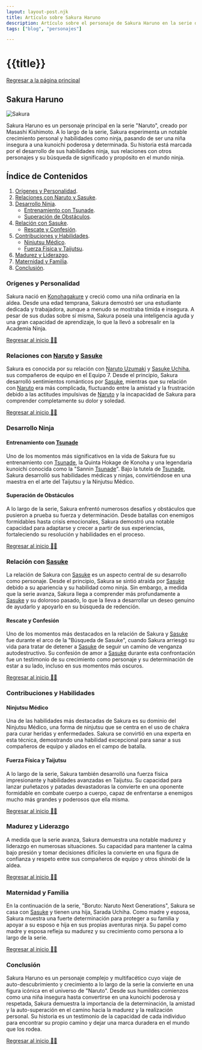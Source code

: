 ```yaml
---
layout: layout-post.njk
title: Artículo sobre Sakura Haruno
description: Artículo sobre el personaje de Sakura Haruno en la serie de manga y anime "Naruto".
tags: ["blog", "personajes"]

---
```


# {{title}}


[Regresar a la página principal](/articulos)

<section id="sakura">

# Sakura Haruno

![Sakura](/img/sakura.jpeg)

Sakura Haruno es un personaje principal en la serie "Naruto", creado por Masashi Kishimoto. A lo largo de la serie, Sakura experimenta un notable crecimiento personal y habilidades como ninja, pasando de ser una niña insegura a una kunoichi poderosa y determinada. Su historia está marcada por el desarrollo de sus habilidades ninja, sus relaciones con otros personajes y su búsqueda de significado y propósito en el mundo ninja.

</section>

## Índice de Contenidos

1. [Orígenes y Personalidad](#origenes).
2. [Relaciones con Naruto y Sasuke](#relaciones).
3. [Desarrollo Ninja](#desarrollo).
    - [Entrenamiento con Tsunade](#entrenamiento).
    - [Superación de Obstáculos](#superacion).
4. [Relación con Sasuke](#relacion).
    - [Rescate y Confesión](#rescate).
5. [Contribuciones y Habilidades](#contribuciones).
    - [Ninjutsu Médico](#ninjutsu).
    - [Fuerza Física y Taijutsu](#fuerza).
6. [Madurez y Liderazgo](#madurez).
7. [Maternidad y Familia](#maternidad).
8. [Conclusión](#conclusion).

<section id="origenes">

### Orígenes y Personalidad

Sakura nació en [Konohagakure](/Sakura) y creció como una niña ordinaria en la aldea. Desde una edad temprana, Sakura demostró ser una estudiante dedicada y trabajadora, aunque a menudo se mostraba tímida e insegura. A pesar de sus dudas sobre sí misma, Sakura poseía una inteligencia aguda y una gran capacidad de aprendizaje, lo que la llevó a sobresalir en la Academia Ninja.

</section>

[Regresar al inicio ☝🏻](#sakura)

<section id="relaciones">

### Relaciones con [Naruto](/Naruto) y [Sasuke](/Sasuke)

Sakura es conocida por su relación con [Naruto Uzumaki](/Naruto) y [Sasuke Uchiha](/Sasuke), sus compañeros de equipo en el Equipo 7. Desde el principio, Sakura desarrolló sentimientos románticos por [Sasuke](/Sasuke), mientras que su relación con [Naruto](/Naruto) era más complicada, fluctuando entre la amistad y la frustración debido a las actitudes impulsivas de [Naruto](/Naruto) y la incapacidad de Sakura para comprender completamente su dolor y soledad.

</section>

[Regresar al inicio ☝🏻](#sakura)

<section id="desarrollo">

### Desarrollo Ninja

</section>

<section id="entrenamiento">

#### Entrenamiento con [Tsunade](/Tsunade)

Uno de los momentos más significativos en la vida de Sakura fue su entrenamiento con [Tsunade](/Tsunade), la Quinta Hokage de Konoha y una legendaria kunoichi conocida como la "Sannin [Tsunade](/Tsunade)". Bajo la tutela de [Tsunade](/Tsunade), Sakura desarrolló sus habilidades médicas y ninjas, convirtiéndose en una maestra en el arte del Taijutsu y la Ninjutsu Médico.

</section>

<section id="superacion">

#### Superación de Obstáculos

A lo largo de la serie, Sakura enfrentó numerosos desafíos y obstáculos que pusieron a prueba su fuerza y determinación. Desde batallas con enemigos formidables hasta crisis emocionales, Sakura demostró una notable capacidad para adaptarse y crecer a partir de sus experiencias, fortaleciendo su resolución y habilidades en el proceso.

</section>

[Regresar al inicio ☝🏻](#sakura)

<section id="relacion">

### Relación con [Sasuke](/Sasuke)

La relación de Sakura con [Sasuke](/Sasuke) es un aspecto central de su desarrollo como personaje. Desde el principio, Sakura se sintió atraída por [Sasuke](/Sasuke) debido a su apariencia y su habilidad como ninja. Sin embargo, a medida que la serie avanza, Sakura llega a comprender más profundamente a [Sasuke](/Sasuke) y su doloroso pasado, lo que la lleva a desarrollar un deseo genuino de ayudarlo y apoyarlo en su búsqueda de redención.

</section>

<section id="rescate">

#### Rescate y Confesión

Uno de los momentos más destacados en la relación de Sakura y [Sasuke](/Sasuke) fue durante el arco de la "Búsqueda de Sasuke", cuando Sakura arriesgó su vida para tratar de detener a [Sasuke](/Sasuke) de seguir un camino de venganza autodestructivo. Su confesión de amor a [Sasuke](/Sasuke) durante esta confrontación fue un testimonio de su crecimiento como personaje y su determinación de estar a su lado, incluso en sus momentos más oscuros.

</section>

[Regresar al inicio ☝🏻](#sakura)

<section id="contribuciones">

### Contribuciones y Habilidades

</section>

<section id="ninjutsu">

#### Ninjutsu Médico

Una de las habilidades más destacadas de Sakura es su dominio del Ninjutsu Médico, una forma de ninjutsu que se centra en el uso de chakra para curar heridas y enfermedades. Sakura se convirtió en una experta en esta técnica, demostrando una habilidad excepcional para sanar a sus compañeros de equipo y aliados en el campo de batalla.

</section>

<section id="fuerza">

#### Fuerza Física y Taijutsu

A lo largo de la serie, Sakura también desarrolló una fuerza física impresionante y habilidades avanzadas en Taijutsu. Su capacidad para lanzar puñetazos y patadas devastadoras la convierte en una oponente formidable en combate cuerpo a cuerpo, capaz de enfrentarse a enemigos mucho más grandes y poderosos que ella misma.

</section>

[Regresar al inicio ☝🏻](#sakura)

<section id="madurez">

### Madurez y Liderazgo

A medida que la serie avanza, Sakura demuestra una notable madurez y liderazgo en numerosas situaciones. Su capacidad para mantener la calma bajo presión y tomar decisiones difíciles la convierte en una figura de confianza y respeto entre sus compañeros de equipo y otros shinobi de la aldea.

</section>

[Regresar al inicio ☝🏻](#sakura)

<section id="maternidad">

### Maternidad y Familia
En la continuación de la serie, "Boruto: Naruto Next Generations", Sakura se casa con [Sasuke](/Sasuke) y tienen una hija, Sarada Uchiha. Como madre y esposa, Sakura muestra una fuerte determinación para proteger a su familia y apoyar a su esposo e hija en sus propias aventuras ninja. Su papel como madre y esposa refleja su madurez y su crecimiento como persona a lo largo de la serie.

</section>

[Regresar al inicio ☝🏻](#sakura)

<section id="conclusion">

### Conclusión

Sakura Haruno es un personaje complejo y multifacético cuyo viaje de auto-descubrimiento y crecimiento a lo largo de la serie la convierte en una figura icónica en el universo de "Naruto". Desde sus humildes comienzos como una niña insegura hasta convertirse en una kunoichi poderosa y respetada, Sakura demuestra la importancia de la determinación, la amistad y la auto-superación en el camino hacia la madurez y la realización personal. Su historia es un testimonio de la capacidad de cada individuo para encontrar su propio camino y dejar una marca duradera en el mundo que los rodea.

</section>

[Regresar al inicio ☝🏻](#sakura)

